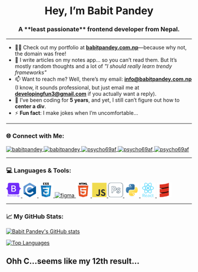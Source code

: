 <h1 align="center">Hey, I’m Babit Pandey</h1>
<h3 align="center">A **least passionate** frontend developer from Nepal.</h3>

---

- 👨‍💻 Check out my portfolio at [**babitpandey.com.np**](https://babitpandey.com.np)—because why not, the domain was free!
- 📝 I write articles on my notes app… so you can’t read them. But It’s mostly random thoughts and a lot of *"I should really learn trendy frameworks"*
- 📫 Want to reach me? Well, there’s my email: **info@babitpandey.com.np** (I know, it sounds professional, but just email me at **developingfun3@gmail.com** if you actually want a reply).
- 📄 I’ve been coding for **5 years**, and yet, I still can’t figure out how to **center a div**.
- ⚡ **Fun fact**: I make jokes when I’m uncomfortable...

---
<h3 align="left">🌐 Connect with Me:</h3>
<p align="left">
  <a href="https://codepen.io/babitpandey" target="blank">
    <img align="center" src="https://raw.githubusercontent.com/rahuldkjain/github-profile-readme-generator/master/src/images/icons/Social/codepen.svg" alt="babitpandey" height="30" width="40" />
  </a>
  <a href="https://dev.to/babitpandey" target="blank">
    <img align="center" src="https://raw.githubusercontent.com/rahuldkjain/github-profile-readme-generator/master/src/images/icons/Social/devto.svg" alt="babitpandey" height="30" width="40" />
  </a>
  <a href="https://twitter.com/psycho69af" target="blank">
    <img align="center" src="https://raw.githubusercontent.com/rahuldkjain/github-profile-readme-generator/master/src/images/icons/Social/twitter.svg" alt="psycho69af" height="30" width="40" />
  </a>
  <a href="https://fb.com/psycho69af" target="blank">
    <img align="center" src="https://raw.githubusercontent.com/rahuldkjain/github-profile-readme-generator/master/src/images/icons/Social/facebook.svg" alt="psycho69af" height="30" width="40" />
  </a>
  <a href="https://instagram.com/psycho69af" target="blank">
    <img align="center" src="https://raw.githubusercontent.com/rahuldkjain/github-profile-readme-generator/master/src/images/icons/Social/instagram.svg" alt="psycho69af" height="30" width="40" />
  </a>
</p>

---

<h3 align="left">💻 Languages & Tools:</h3>
<p align="left">
  <a href="https://getbootstrap.com" target="_blank" rel="noreferrer"> 
    <img src="https://raw.githubusercontent.com/devicons/devicon/master/icons/bootstrap/bootstrap-plain-wordmark.svg" alt="bootstrap" width="40" height="40"/> 
  </a>
  <a href="https://www.cprogramming.com/" target="_blank" rel="noreferrer">
    <img src="https://raw.githubusercontent.com/devicons/devicon/master/icons/c/c-original.svg" alt="c" width="40" height="40"/>
  </a>
  <a href="https://www.w3schools.com/css/" target="_blank" rel="noreferrer">
    <img src="https://raw.githubusercontent.com/devicons/devicon/master/icons/css3/css3-original-wordmark.svg" alt="css3" width="40" height="40"/>
  </a>
  <a href="https://www.figma.com/" target="_blank" rel="noreferrer">
    <img src="https://www.vectorlogo.zone/logos/figma/figma-icon.svg" alt="figma" width="40" height="40"/>
  </a>
  <a href="https://www.w3.org/html/" target="_blank" rel="noreferrer">
    <img src="https://raw.githubusercontent.com/devicons/devicon/master/icons/html5/html5-original-wordmark.svg" alt="html5" width="40" height="40"/>
  </a>
  <a href="https://developer.mozilla.org/en-US/docs/Web/JavaScript" target="_blank" rel="noreferrer">
    <img src="https://raw.githubusercontent.com/devicons/devicon/master/icons/javascript/javascript-original.svg" alt="javascript" width="40" height="40"/>
  </a>
  <a href="https://www.photoshop.com/en" target="_blank" rel="noreferrer">
    <img src="https://raw.githubusercontent.com/devicons/devicon/master/icons/photoshop/photoshop-line.svg" alt="photoshop" width="40" height="40"/>
  </a>
  <a href="https://www.python.org" target="_blank" rel="noreferrer">
    <img src="https://raw.githubusercontent.com/devicons/devicon/master/icons/python/python-original.svg" alt="python" width="40" height="40"/>
  </a>
  <a href="https://reactjs.org/" target="_blank" rel="noreferrer">
    <img src="https://raw.githubusercontent.com/devicons/devicon/master/icons/react/react-original-wordmark.svg" alt="react" width="40" height="40"/>
  </a>
  <a href="https://www.scala-lang.org" target="_blank" rel="noreferrer">
    <img src="https://raw.githubusercontent.com/devicons/devicon/master/icons/scala/scala-original.svg" alt="scala" width="40" height="40"/>
  </a>
</p>

---

<h3 align="left">📈 My GitHub Stats:</h3>

[![Babit Pandey's GitHub stats](https://github-readme-stats.vercel.app/api?username=babit-pandey&show_icons=true&theme=radical)](https://github.com/babit-pandey)

[![Top Languages](https://github-readme-stats.vercel.app/api/top-langs/?username=babit-pandey&layout=compact&theme=radical)](https://github.com/babit-pandey)

Ohh **C**...seems like my 12th result...
---

